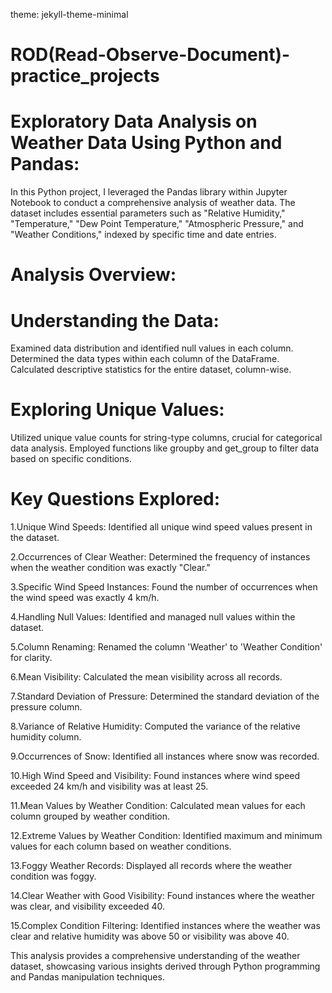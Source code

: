 theme: jekyll-theme-minimal

# ROD(Read-Observe-Document)-practice_projects 

# Exploratory Data Analysis on Weather Data Using Python and Pandas:

  In this Python project, I leveraged the Pandas library within Jupyter Notebook to conduct a comprehensive analysis of weather data. The dataset includes essential parameters such as "Relative Humidity," "Temperature," "Dew Point Temperature," "Atmospheric Pressure," and "Weather Conditions," indexed by specific time and date entries.

# Analysis Overview:

# Understanding the Data:
Examined data distribution and identified null values in each column.
Determined the data types within each column of the DataFrame.
Calculated descriptive statistics for the entire dataset, column-wise.

# Exploring Unique Values:
Utilized unique value counts for string-type columns, crucial for categorical data analysis.
Employed functions like groupby and get_group to filter data based on specific conditions.

# Key Questions Explored:
1.Unique Wind Speeds: Identified all unique wind speed values present in the dataset.

2.Occurrences of Clear Weather: Determined the frequency of instances when the weather condition was exactly "Clear."

3.Specific Wind Speed Instances: Found the number of occurrences when the wind speed was exactly 4 km/h.

4.Handling Null Values: Identified and managed null values within the dataset.

5.Column Renaming: Renamed the column 'Weather' to 'Weather Condition' for clarity.

6.Mean Visibility: Calculated the mean visibility across all records.

7.Standard Deviation of Pressure: Determined the standard deviation of the pressure column.

8.Variance of Relative Humidity: Computed the variance of the relative humidity column.

9.Occurrences of Snow: Identified all instances where snow was recorded.

10.High Wind Speed and Visibility: Found instances where wind speed exceeded 24 km/h and visibility was at least 25.

11.Mean Values by Weather Condition: Calculated mean values for each column grouped by weather condition.

12.Extreme Values by Weather Condition: Identified maximum and minimum values for each column based on weather conditions.

13.Foggy Weather Records: Displayed all records where the weather condition was foggy.

14.Clear Weather with Good Visibility: Found instances where the weather was clear, and visibility exceeded 40.

15.Complex Condition Filtering: Identified instances where the weather was clear and relative humidity was above 50 or visibility was above 40.


This analysis provides a comprehensive understanding of 
    the weather dataset, showcasing various insights derived through Python 
    programming and Pandas manipulation techniques.
